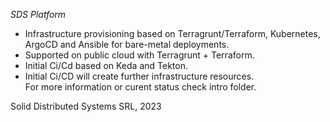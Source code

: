 *SDS Platform*

- Infrastructure provisioning based on Terragrunt/Terraform, Kubernetes, ArgoCD and Ansible for bare-metal deployments.   
- Supported on public cloud with Terragrunt + Terraform.   
- Initial Ci/Cd based on Keda and Tekton.   
- Initial Ci/CD will create further infrastructure resources.    
For more information or curent status check intro folder.   

Solid Distributed Systems SRL, 2023